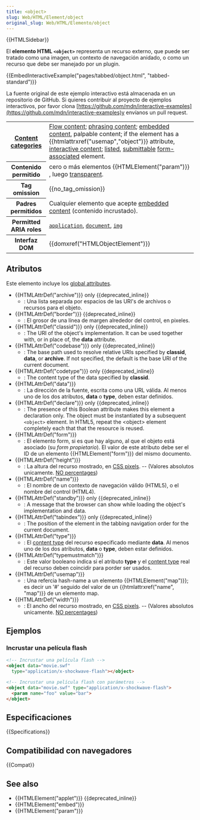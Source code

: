 ```yaml
---
title: <object>
slug: Web/HTML/Element/object
original_slug: Web/HTML/Elemento/object
---
```


{{HTMLSidebar}}

El **elemento HTML `<object>`** representa un recurso externo, que puede ser tratado como una imagen, un contexto de navegación anidado, o como un recurso que debe ser manejado por un plugin.

{{EmbedInteractiveExample("pages/tabbed/object.html", "tabbed-standard")}}

La fuente original de este ejemplo interactivo está almacenada en un repositorio de GitHub. Si quieres contribuir al proyecto de ejemplos interactivos, por favor clona [https://github.com/mdn/interactive-examples](https://github.com/mdn/interactive-examples)y envíanos un pull request.

<table class="properties">
  <tbody>
    <tr>
      <th scope="row">
        <a href="/en-US/docs/Web/HTML/Content_categories">Content categories</a>
      </th>
      <td>
        <a href="/en-US/docs/Web/HTML/Content_categories#Flow_content"
          >Flow content</a
        >;
        <a href="/en-US/docs/Web/HTML/Content_categories#Phrasing_content"
          >phrasing content</a
        >;
        <a href="/en-US/docs/Web/HTML/Content_categories#Embedded_content"
          >embedded content</a
        >, palpable content; if the element has a
        {{htmlattrxref("usemap","object")}} attribute,
        <a href="/en-US/docs/Web/HTML/Content_categories#Interactive_content"
          >interactive content</a
        >;
        <a href="/en-US/docs/Web/HTML/Content_categories#Form_listed">listed</a
        >,
        <a href="/en-US/docs/Web/HTML/Content_categories#Form_submittable"
          >submittable</a
        >
        <a
          href="/en-US/docs/Web/HTML/Content_categories#Form-associated_content"
          >form-associated</a
        >
        element.
      </td>
    </tr>
    <tr>
      <th scope="row">Contenido permitido</th>
      <td>
        cero o más elementos {{HTMLElement("param")}} , luego
        <a
          href="/en-US/docs/Web/HTML/Content_categories#Transparent_content_model"
          >transparent</a
        >.
      </td>
    </tr>
    <tr>
      <th scope="row">Tag omission</th>
      <td>{{no_tag_omission}}</td>
    </tr>
    <tr>
      <th scope="row">Padres permitidos</th>
      <td>
        Cualquier elemento que acepte
        <a href="/en-US/docs/Web/HTML/Content_categories#Embedded_content"
          >embedded content</a
        >
        (contenido incrustado).
      </td>
    </tr>
    <tr>
      <th scope="row">Permitted ARIA roles</th>
      <td>
        <a href="/es/docs/Web/Accessibility/ARIA/Roles/application_role"><code>application</code></a>, <a href="/es/docs/Web/Accessibility/ARIA/Roles/document_role"><code>document</code></a>,
        <a href="/es/docs/Web/Accessibility/ARIA/Roles/img_role"><code>img</code></a>
      </td>
    </tr>
    <tr>
      <th scope="row">Interfaz DOM</th>
      <td>{{domxref("HTMLObjectElement")}}</td>
    </tr>
  </tbody>
</table>

## Atributos

Este elemento incluye los [global attributes](/es/docs/Web/HTML/Global_attributes).

- {{HTMLAttrDef("archive")}} only {{deprecated_inline}}
  - : Una lista separada por espacios de las URl's de archivos o recursos para el objeto.
- {{HTMLAttrDef("border")}} {{deprecated_inline}}
  - : El grosor de una línea de margen alrededor del control, en pixeles.
- {{HTMLAttrDef("classid")}} only {{deprecated_inline}}
  - : The URI of the object's implementation. It can be used together with, or in place of, the **data** attribute.
- {{HTMLAttrDef("codebase")}} only {{deprecated_inline}}
  - : The base path used to resolve relative URIs specified by **classid**, **data**, or **archive**. If not specified, the default is the base URI of the current document.
- {{HTMLAttrDef("codetype")}} only {{deprecated_inline}}
  - : The content type of the data specified by **classid**.
- {{HTMLAttrDef("data")}}
  - : La dirección de la fuente, escrita como una URL válida. Al menos uno de los dos atributos, **data** o **type**, deben estar definidos.
- {{HTMLAttrDef("declare")}} only {{deprecated_inline}}
  - : The presence of this Boolean attribute makes this element a declaration only. The object must be instantiated by a subsequent `<object>` element. In HTML5, repeat the \<object> element completely each that that the resource is reused.
- {{HTMLAttrDef("form")}}
  - : El elemento form, si es que hay alguno, al que el objeto está asociado (su _form propietario_). El valor de este atributo debe ser el ID de un elemento {{HTMLElement("form")}} del mismo documento.
- {{HTMLAttrDef("height")}}
  - : La altura del recurso mostrado, en [CSS pixels](https://drafts.csswg.org/css-values/#px). -- (Valores absolutos unicamente. [NO percentages](https://html.spec.whatwg.org/multipage/embedded-content.html#dimension-attributes))
- {{HTMLAttrDef("name")}}
  - : El nombre de un contexto de navegación válido (HTML5), o el nombre del control (HTML4).
- {{HTMLAttrDef("standby")}} only {{deprecated_inline}}
  - : A message that the browser can show while loading the object's implementation and data.
- {{HTMLAttrDef("tabindex")}} only {{deprecated_inline}}
  - : The position of the element in the tabbing navigation order for the current document.
- {{HTMLAttrDef("type")}}
  - : El [content type](/es/docs/Glossary/Content_type) del recurso especificado mediante **data**. Al menos uno de los dos atributos, **data** o **type**, deben estar definidos.
- {{HTMLAttrDef("typemustmatch")}}
  - : Este valor booleano indica si el atributo **type** y el [content type](/es/docs/Glossary/Content_type) real del recurso deben coincidir para porder ser usados.
- {{HTMLAttrDef("usemap")}}
  - : Una refercia hash-name a un elemento {{HTMLElement("map")}}; es decir un '#' seguido del valor de un {{htmlattrxref("name", "map")}} de un elemento map.
- {{HTMLAttrDef("width")}}
  - : El ancho del recurso mostrado, en [CSS pixels](https://drafts.csswg.org/css-values/#px). -- (Valores absolutos unicamente. [NO percentages](https://html.spec.whatwg.org/multipage/embedded-content.html#dimension-attributes))

## Ejemplos

### Incrustar una película flash

```html
<!-- Incrustar una película flash -->
<object data="movie.swf"
  type="application/x-shockwave-flash"></object>

<!-- Incrustar una película flash con parámetros -->
<object data="movie.swf" type="application/x-shockwave-flash">
  <param name="foo" value="bar">
</object>
```

## Especificaciones

{{Specifications}}

## Compatibilidad con navegadores

{{Compat}}

## See also

- {{HTMLElement("applet")}} {{deprecated_inline}}
- {{HTMLElement("embed")}}
- {{HTMLElement("param")}}
